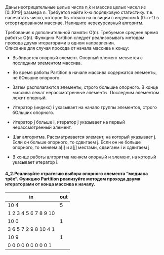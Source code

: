 Даны неотрицательные целые числа n,k и массив целых чисел из [0..10^9] размера n. Требуется найти k-ю порядковую статистику. т.е. напечатать число, которое бы стояло на позиции с индексом k (0..n-1) в отсортированном массиве. Напишите нерекурсивный алгоритм.

Требования к дополнительной памяти: O(n). Требуемое среднее время работы: O(n).
Функцию Partition следует реализовывать методом прохода двумя итераторами в одном
направлении.  
Описание для случая прохода от начала массива к концу:

* Выбирается опорный элемент. Опорный элемент меняется с последним элементом массива.

* Во время работы Partition в начале массива содержатся элементы, не бОльшие опорного.

* Затем располагаются элементы, строго большие опорного. В конце массива лежат
нерассмотренные элементы. Последним элементом лежит опорный.

* Итератор (индекс) i указывает на начало группы элементов, строго бОльших опорного.

* Итератор j больше i, итератор j указывает на первый нерассмотренный элемент.

* Шаг алгоритма. Рассматривается элемент, на который указывает j. Если он больше
опорного, то сдвигаем j. Если он не больше опорного, то меняем a[i] и a[j] местами, сдвигаем i и сдвигаем j.

* В конце работы алгоритма меняем опорный и элемент, на который указывает итератор i.

#### 4_2. ​Реализуйте стратегию выбора опорного элемента “медиана трёх”. Функцию Partition реализуйте методом прохода двумя итераторами от конца массива к началу.

| in | out |
|----|-----|
| 10 4 | 5 |
| 1 2 3 4 5 6 7 8 9 10 | |
| 10 0 | 1 |
| 3 6 5 7 2 9 8 10 4 1 | |
| 10 9 | 1 |
| 0 0 0 0 0 0 0 0 0 1 | |